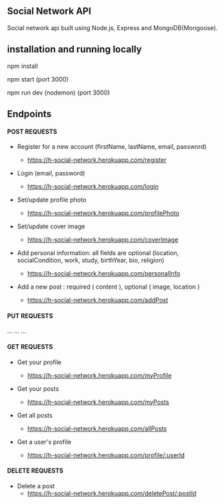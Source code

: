<h2>Social Network API</h2>

Social network api built using Node.js, Express and MongoDB(Mongoose).

<h2>installation and running locally</h2>

npm install

npm start (port 3000)

npm run dev (nodemon) (port 3000)

<h2>Endpoints</h2>

<h4>POST REQUESTS</h4>

- Register for a new account (firstName, lastName, email, password)
  - https://h-social-network.herokuapp.com/register

- Login (email, password)
  - https://h-social-network.herokuapp.com/login

- Set/update profile photo
  - https://h-social-network.herokuapp.com/profilePhoto
 
- Set/update cover image
  - https://h-social-network.herokuapp.com/coverImage

- Add personal information: all fields are optional (location, socialCondition, work, study, birthYear, bio, religion)
  - https://h-social-network.herokuapp.com/personalInfo

- Add a new post : required ( content ), optional ( image, location )
  - https://h-social-network.herokuapp.com/addPost

<h4>PUT REQUESTS</h4>
...
...
...
<h4>GET REQUESTS</h4>

- Get your profile
  - https://h-social-network.herokuapp.com/myProfile

- Get your posts
  - https://h-social-network.herokuapp.com/myPosts

- Get all posts
  - https://h-social-network.herokuapp.com/allPosts

- Get a user's profile
  - https://h-social-network.herokuapp.com/profile/:userId

<h4>DELETE REQUESTS</h4>

- Delete a post
  - https://h-social-network.herokuapp.com/deletePost/:postId

